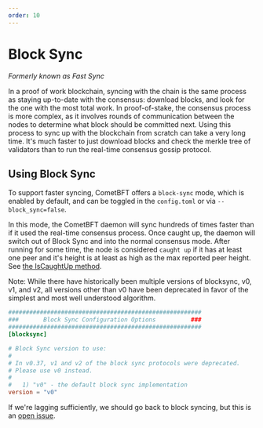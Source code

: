 ```yaml
---
order: 10
---
```


# Block Sync
*Formerly known as Fast Sync*

In a proof of work blockchain, syncing with the chain is the same
process as staying up-to-date with the consensus: download blocks, and
look for the one with the most total work. In proof-of-stake, the
consensus process is more complex, as it involves rounds of
communication between the nodes to determine what block should be
committed next. Using this process to sync up with the blockchain from
scratch can take a very long time. It's much faster to just download
blocks and check the merkle tree of validators than to run the real-time
consensus gossip protocol.

## Using Block Sync

To support faster syncing, CometBFT offers a `block-sync` mode, which
is enabled by default, and can be toggled in the `config.toml` or via
`--block_sync=false`.

In this mode, the CometBFT daemon will sync hundreds of times faster
than if it used the real-time consensus process. Once caught up, the
daemon will switch out of Block Sync and into the normal consensus mode.
After running for some time, the node is considered `caught up` if it
has at least one peer and it's height is at least as high as the max
reported peer height.
See [the IsCaughtUp method](https://github.com/cometbft/cometbft/blob/v0.37.x/blocksync/pool.go#L168).

Note: While there have historically been multiple versions of blocksync, v0, v1, and v2, all versions
other than v0 have been deprecated in favor of the simplest and most well understood algorithm.

```toml
#######################################################
###       Block Sync Configuration Options          ###
#######################################################
[blocksync]

# Block Sync version to use:
# 
# In v0.37, v1 and v2 of the block sync protocols were deprecated.
# Please use v0 instead.
#
#   1) "v0" - the default block sync implementation
version = "v0"
```

If we're lagging sufficiently, we should go back to block syncing, but
this is an [open issue](https://github.com/tendermint/tendermint/issues/129).
